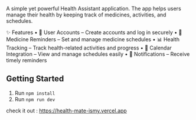 A simple yet powerful Health Assistant application.
The app helps users manage their health by keeping track of medicines, activities, and schedules.

✨ Features
	•	🔑 User Accounts – Create accounts and log in securely
	•	💊 Medicine Reminders – Set and manage medicine schedules
	•	📊 Health Tracking – Track health-related activities and progress
	•	📅 Calendar Integration – View and manage schedules easily
	•	🔔 Notifications – Receive timely reminders

## Getting Started

1. Run `npm install`
2. Run `npm run dev`

check it out : https://health-mate-ismy.vercel.app
